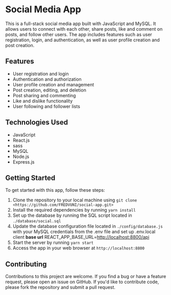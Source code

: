 # Social Media App

This is a full-stack social media app built with JavaScript and MySQL. It allows users to connect with each other, share posts, like and comment on posts, and follow other users. The app includes features such as user registration, login, and authentication, as well as user profile creation and post creation.

## Features

- User registration and login
- Authentication and authorization
- User profile creation and management
- Post creation, editing, and deletion
- Post sharing and commenting
- Like and dislike functionality
- User following and follower lists

## Technologies Used

- JavaScript
- React.js
- sass
- MySQL
- Node.js
- Express.js

## Getting Started

To get started with this app, follow these steps:

1. Clone the repository to your local machine using `git clone <https://github.com/FREDVUNI/social-app.git>`
2. Install the required dependencies by running `yarn install`
3. Set up the database by running the SQL script located in `./database/social.sql`
4. Update the database configuration file located in `./config/database.js` with your MySQL credentials from the .env file and set up .env.local client **base url** REACT_APP_BASE_URL=<http://localhost:8800/api>
5. Start the server by running `yarn start`
6. Access the app in your web browser at `http://localhost:8800`

## Contributing

Contributions to this project are welcome. If you find a bug or have a feature request, please open an issue on GitHub. If you'd like to contribute code, please fork the repository and submit a pull request.
